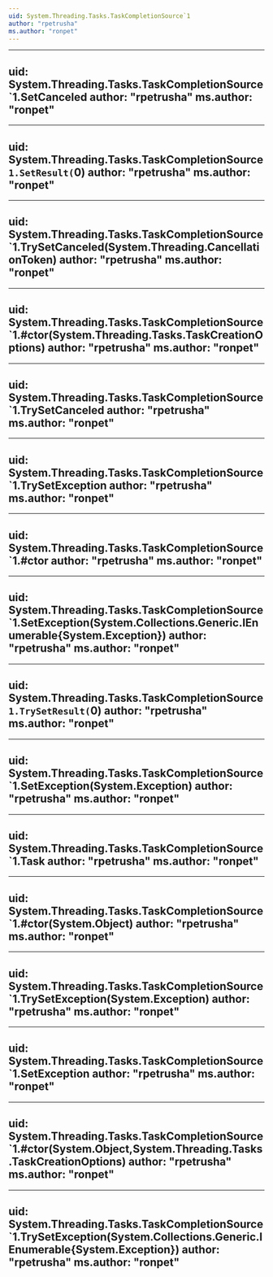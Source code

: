 ```yaml
---
uid: System.Threading.Tasks.TaskCompletionSource`1
author: "rpetrusha"
ms.author: "ronpet"
---
```


---
uid: System.Threading.Tasks.TaskCompletionSource`1.SetCanceled
author: "rpetrusha"
ms.author: "ronpet"
---

---
uid: System.Threading.Tasks.TaskCompletionSource`1.SetResult(`0)
author: "rpetrusha"
ms.author: "ronpet"
---

---
uid: System.Threading.Tasks.TaskCompletionSource`1.TrySetCanceled(System.Threading.CancellationToken)
author: "rpetrusha"
ms.author: "ronpet"
---

---
uid: System.Threading.Tasks.TaskCompletionSource`1.#ctor(System.Threading.Tasks.TaskCreationOptions)
author: "rpetrusha"
ms.author: "ronpet"
---

---
uid: System.Threading.Tasks.TaskCompletionSource`1.TrySetCanceled
author: "rpetrusha"
ms.author: "ronpet"
---

---
uid: System.Threading.Tasks.TaskCompletionSource`1.TrySetException
author: "rpetrusha"
ms.author: "ronpet"
---

---
uid: System.Threading.Tasks.TaskCompletionSource`1.#ctor
author: "rpetrusha"
ms.author: "ronpet"
---

---
uid: System.Threading.Tasks.TaskCompletionSource`1.SetException(System.Collections.Generic.IEnumerable{System.Exception})
author: "rpetrusha"
ms.author: "ronpet"
---

---
uid: System.Threading.Tasks.TaskCompletionSource`1.TrySetResult(`0)
author: "rpetrusha"
ms.author: "ronpet"
---

---
uid: System.Threading.Tasks.TaskCompletionSource`1.SetException(System.Exception)
author: "rpetrusha"
ms.author: "ronpet"
---

---
uid: System.Threading.Tasks.TaskCompletionSource`1.Task
author: "rpetrusha"
ms.author: "ronpet"
---

---
uid: System.Threading.Tasks.TaskCompletionSource`1.#ctor(System.Object)
author: "rpetrusha"
ms.author: "ronpet"
---

---
uid: System.Threading.Tasks.TaskCompletionSource`1.TrySetException(System.Exception)
author: "rpetrusha"
ms.author: "ronpet"
---

---
uid: System.Threading.Tasks.TaskCompletionSource`1.SetException
author: "rpetrusha"
ms.author: "ronpet"
---

---
uid: System.Threading.Tasks.TaskCompletionSource`1.#ctor(System.Object,System.Threading.Tasks.TaskCreationOptions)
author: "rpetrusha"
ms.author: "ronpet"
---

---
uid: System.Threading.Tasks.TaskCompletionSource`1.TrySetException(System.Collections.Generic.IEnumerable{System.Exception})
author: "rpetrusha"
ms.author: "ronpet"
---

